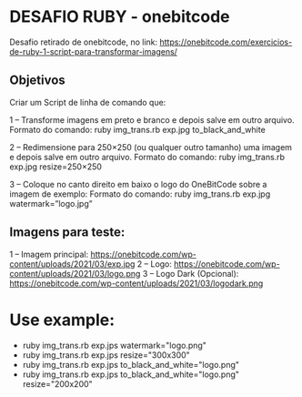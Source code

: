 # DESAFIO RUBY - onebitcode

Desafio retirado de onebitcode, no link: https://onebitcode.com/exercicios-de-ruby-1-script-para-transformar-imagens/

## Objetivos
Criar um Script de linha de comando que:

1 – Transforme imagens em preto e branco e depois salve em outro arquivo.
Formato do comando: ruby img_trans.rb exp.jpg to_black_and_white

2 – Redimensione para 250×250 (ou qualquer outro tamanho) uma imagem e depois salve em outro arquivo.
Formato do comando: ruby img_trans.rb exp.jpg resize=250×250

3 – Coloque no canto direito em baixo o logo do OneBitCode sobre a imagem de exemplo:
Formato do comando: ruby img_trans.rb exp.jpg watermark=”logo.jpg”

## Imagens para teste:
1 – Imagem principal: https://onebitcode.com/wp-content/uploads/2021/03/exp.jpg
2 – Logo: https://onebitcode.com/wp-content/uploads/2021/03/logo.png
3 – Logo Dark (Opcional): https://onebitcode.com/wp-content/uploads/2021/03/logodark.png

# Use example:
- ruby img_trans.rb exp.jps watermark="logo.png"
- ruby img_trans.rb exp.jps resize="300x300"
- ruby img_trans.rb exp.jps to_black_and_white="logo.png"
- ruby img_trans.rb exp.jps to_black_and_white="logo.png" resize="200x200"
